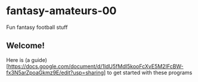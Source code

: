 # fantasy-amateurs-00
Fun fantasy football stuff

## Welcome!

Here is (a guide)[https://docs.google.com/document/d/1ldU5fMdI5kooFcXvE5M2IFcBW-fx3N5arZpoaGkmz9E/edit?usp=sharing] to get started with these programs

